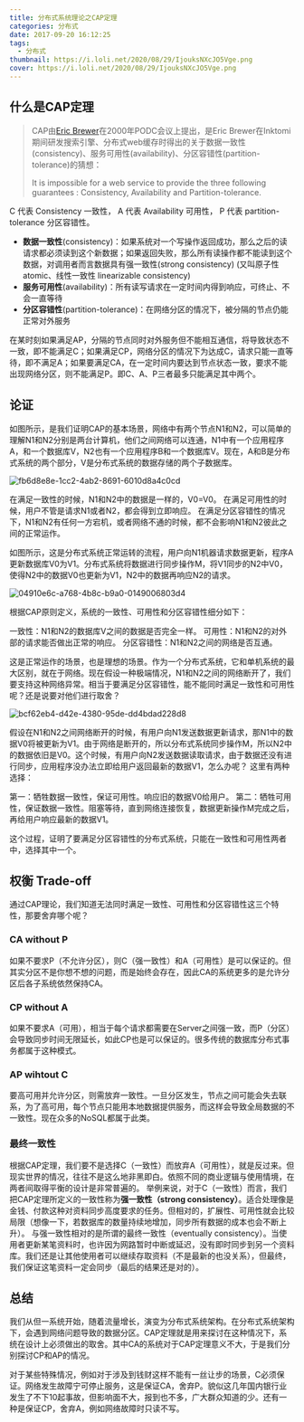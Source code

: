```yaml
---
title: 分布式系统理论之CAP定理
categories: 分布式
date: 2017-09-20 16:12:25
tags: 
  - 分布式
thumbnail: https://i.loli.net/2020/08/29/IjouksNXcJO5Vge.png
cover: https://i.loli.net/2020/08/29/IjouksNXcJO5Vge.png
---
```


## 什么是CAP定理

> CAP由[Eric Brewer](https://en.wikipedia.org/wiki/Eric_Brewer_(scientist))在2000年PODC会议上提出，是Eric Brewer在Inktomi期间研发搜索引擎、分布式web缓存时得出的关于数据一致性(consistency)、服务可用性(availability)、分区容错性(partition-tolerance)的猜想：
>
> It is impossible for a web service to provide the three following guarantees : Consistency, Availability and Partition-tolerance.

C 代表 Consistency 一致性， A 代表 Availability 可用性， P 代表 partition-tolerance 分区容错性。
<!--more-->

- **数据一致性**(consistency)：如果系统对一个写操作返回成功，那么之后的读请求都必须读到这个新数据；如果返回失败，那么所有读操作都不能读到这个数据，对调用者而言数据具有强一致性(strong consistency) (又叫原子性 atomic、线性一致性 linearizable consistency)
- **服务可用性**(availability)：所有读写请求在一定时间内得到响应，可终止、不会一直等待
- **分区容错性**(partition-tolerance)：在网络分区的情况下，被分隔的节点仍能正常对外服务

在某时刻如果满足AP，分隔的节点同时对外服务但不能相互通信，将导致状态不一致，即不能满足C；如果满足CP，网络分区的情况下为达成C，请求只能一直等待，即不满足A；如果要满足CA，在一定时间内要达到节点状态一致，要求不能出现网络分区，则不能满足P。即C、A、P三者最多只能满足其中两个。

## 论证
如图所示，是我们证明CAP的基本场景，网络中有两个节点N1和N2，可以简单的理解N1和N2分别是两台计算机，他们之间网络可以连通，N1中有一个应用程序A，和一个数据库V，N2也有一个应用程序B和一个数据库V。现在，A和B是分布式系统的两个部分，V是分布式系统的数据存储的两个子数据库。

![fb6d8e8e-1cc2-4ab2-8691-6010d8a4c0cd](https://i.loli.net/2020/08/22/aOhnCg5yRKJikSm.jpg)

在满足一致性的时候，N1和N2中的数据是一样的，V0=V0。
在满足可用性的时候，用户不管是请求N1或者N2，都会得到立即响应。
在满足分区容错性的情况下，N1和N2有任何一方宕机，或者网络不通的时候，都不会影响N1和N2彼此之间的正常运作。

如图所示，这是分布式系统正常运转的流程，用户向N1机器请求数据更新，程序A更新数据库V0为V1。分布式系统将数据进行同步操作M，将V1同步的N2中V0，使得N2中的数据V0也更新为V1，N2中的数据再响应N2的请求。

![04910e6c-a768-4b8c-b9a0-0149006803d4](https://i.loli.net/2020/08/22/Vul7CZY5i4AxeH8.jpg)

根据CAP原则定义，系统的一致性、可用性和分区容错性细分如下：

一致性：N1和N2的数据库V之间的数据是否完全一样。
可用性：N1和N2的对外部的请求能否做出正常的响应。
分区容错性：N1和N2之间的网络是否互通。

这是正常运作的场景，也是理想的场景。作为一个分布式系统，它和单机系统的最大区别，就在于网络。现在假设一种极端情况，N1和N2之间的网络断开了，我们要支持这种网络异常。相当于要满足分区容错性，能不能同时满足一致性和可用性呢？还是说要对他们进行取舍？

![bcf62eb4-d42e-4380-95de-dd4bdad228d8](https://i.loli.net/2020/08/22/oBEMSxLCYl98QfU.jpg)

假设在N1和N2之间网络断开的时候，有用户向N1发送数据更新请求，那N1中的数据V0将被更新为V1。由于网络是断开的，所以分布式系统同步操作M，所以N2中的数据依旧是V0。这个时候，有用户向N2发送数据读取请求，由于数据还没有进行同步，应用程序没办法立即给用户返回最新的数据V1，怎么办呢？
这里有两种选择：

第一：牺牲数据一致性，保证可用性。响应旧的数据V0给用户。
第二：牺牲可用性，保证数据一致性。阻塞等待，直到网络连接恢复，数据更新操作M完成之后，再给用户响应最新的数据V1。

这个过程，证明了要满足分区容错性的分布式系统，只能在一致性和可用性两者中，选择其中一个。



## 权衡 Trade-off

通过CAP理论，我们知道无法同时满足一致性、可用性和分区容错性这三个特性，那要舍弃哪个呢？

### CA without P

如果不要求P（不允许分区），则C（强一致性）和A（可用性）是可以保证的。但其实分区不是你想不想的问题，而是始终会存在，因此CA的系统更多的是允许分区后各子系统依然保持CA。

### CP without A

如果不要求A（可用），相当于每个请求都需要在Server之间强一致，而P（分区）会导致同步时间无限延长，如此CP也是可以保证的。很多传统的数据库分布式事务都属于这种模式。

### AP wihtout C

要高可用并允许分区，则需放弃一致性。一旦分区发生，节点之间可能会失去联系，为了高可用，每个节点只能用本地数据提供服务，而这样会导致全局数据的不一致性。现在众多的NoSQL都属于此类。


### 最终一致性
根据CAP定理，我们要不是选择C（一致性）而放弃A（可用性），就是反过来。但现实世界的情况，往往不是这么地非黑即白。依照不同的商业逻辑与使用情境，在两者间取得平衡的设计是非常普遍的。
举例来说，对于C（一致性）而言，我们把CAP定理所定义的一致性称为**强一致性（strong consistency）**。适合处理像是金钱、付款这种对资料同步高度要求的任务。但相对的，扩展性、可用性就会比较局限（想像一下，若数据库的数量持续地增加，同步所有数据的成本也会不断上升）。
与强一致性相对的是所谓的最终一致性（eventually consistency）。当使用者更新某笔资料时，也许因为网路暂时中断或延迟，没有即时同步到另一个资料库。我们还是让其他使用者可以继续存取资料（不是最新的也没关系），但最终，我们保证这笔资料一定会同步（最后的结果还是对的）。

## 总结
我们从但一系统开始，随着流量增长，演变为分布式系统架构。在分布式系统架构下，会遇到网络问题导致的数据分区。CAP定理就是用来探讨在这种情况下，系统在设计上必须做出的取舍。其中CA的系统对于CAP定理意义不大，于是我们分别探讨CP和AP的情况。

对于某些特殊情况，例如对于涉及到钱财这样不能有一丝让步的场景，C必须保证。网络发生故障宁可停止服务，这是保证CA，舍弃P。貌似这几年国内银行业发生了不下10起事故，但影响面不大，报到也不多，广大群众知道的少。还有一种是保证CP，舍弃A，例如网络故障时只读不写。